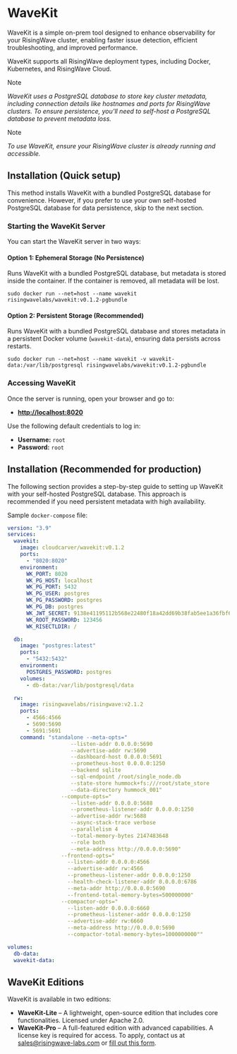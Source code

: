 # WaveKit

WaveKit is a simple on-prem tool designed to enhance observability for your RisingWave cluster, enabling faster issue detection, efficient troubleshooting, and improved performance.

WaveKit supports all RisingWave deployment types, including Docker, Kubernetes, and RisingWave Cloud.

> [!NOTE]
> _WaveKit uses a PostgreSQL database to store key cluster metadata, including connection details like hostnames and ports for RisingWave clusters. To ensure persistence, you’ll need to self-host a PostgreSQL database to prevent metadata loss._

> [!NOTE]
> _To use WaveKit, ensure your RisingWave cluster is already running and accessible._


## Installation (Quick setup)

This method installs WaveKit with a bundled PostgreSQL database for convenience. However, if you prefer to use your own self-hosted PostgreSQL database for data persistence, skip to the next section.  

### **Starting the WaveKit Server**  

You can start the WaveKit server in two ways:  

#### **Option 1: Ephemeral Storage (No Persistence)**  
Runs WaveKit with a bundled PostgreSQL database, but metadata is stored inside the container. If the container is removed, all metadata will be lost.  

```shell
sudo docker run --net=host --name wavekit risingwavelabs/wavekit:v0.1.2-pgbundle
```

#### **Option 2: Persistent Storage (Recommended)**  
Runs WaveKit with a bundled PostgreSQL database and stores metadata in a persistent Docker volume (`wavekit-data`), ensuring data persists across restarts.  

```shell
sudo docker run --net=host --name wavekit -v wavekit-data:/var/lib/postgresql risingwavelabs/wavekit:v0.1.2-pgbundle
```

### **Accessing WaveKit**  

Once the server is running, open your browser and go to:  

- **[http://localhost:8020](http://localhost:8020)**  

Use the following default credentials to log in:  
- **Username:** `root`  
- **Password:** `root`  


## Installation (Recommended for production)

The following section provides a step-by-step guide to setting up WaveKit with your self-hosted PostgreSQL database. This approach is recommended if you need persistent metadata with high availability.

Sample `docker-compose` file:

```yaml
version: "3.9"
services:
  wavekit:
    image: cloudcarver/wavekit:v0.1.2
    ports:
      - "8020:8020"
    environment:
      WK_PORT: 8020
      WK_PG_HOST: localhost
      WK_PG_PORT: 5432
      WK_PG_USER: postgres
      WK_PG_PASSWORD: postgres
      WK_PG_DB: postgres
      WK_JWT_SECRET: 9138e41195112b568e22480f18a42dd69b38fab5ee1a36fbf63d49b22097d22a
      WK_ROOT_PASSWORD: 123456
      WK_RISECTLDIR: /

  db: 
    image: "postgres:latest"
    ports:
      - "5432:5432"
    environment:
      POSTGRES_PASSWORD: postgres
    volumes:
      - db-data:/var/lib/postgresql/data

  rw:
    image: risingwavelabs/risingwave:v2.1.2
    ports:
      - 4566:4566
      - 5690:5690
      - 5691:5691
    command: "standalone --meta-opts=" 
                    --listen-addr 0.0.0.0:5690 
                    --advertise-addr rw:5690 
                    --dashboard-host 0.0.0.0:5691 
                    --prometheus-host 0.0.0.0:1250 
                    --backend sqlite  
                    --sql-endpoint /root/single_node.db 
                    --state-store hummock+fs:///root/state_store 
                    --data-directory hummock_001" 
                 --compute-opts=" 
                    --listen-addr 0.0.0.0:5688 
                    --prometheus-listener-addr 0.0.0.0:1250 
                    --advertise-addr rw:5688 
                    --async-stack-trace verbose 
                    --parallelism 4 
                    --total-memory-bytes 2147483648 
                    --role both 
                    --meta-address http://0.0.0.0:5690" 
                 --frontend-opts=" 
                   --listen-addr 0.0.0.0:4566 
                   --advertise-addr rw:4566 
                   --prometheus-listener-addr 0.0.0.0:1250 
                   --health-check-listener-addr 0.0.0.0:6786 
                   --meta-addr http://0.0.0.0:5690 
                   --frontend-total-memory-bytes=500000000" 
                 --compactor-opts=" 
                   --listen-addr 0.0.0.0:6660 
                   --prometheus-listener-addr 0.0.0.0:1250 
                   --advertise-addr rw:6660 
                   --meta-address http://0.0.0.0:5690 
                   --compactor-total-memory-bytes=1000000000""

volumes:
  db-data:
  wavekit-data:
```


## WaveKit Editions

WaveKit is available in two editions:  

- **WaveKit-Lite** – A lightweight, open-source edition that includes core functionalities. Licensed under Apache 2.0.  
- **WaveKit-Pro** – A full-featured edition with advanced capabilities. A license key is required for access. To apply, contact us at [sales@risingwave-labs.com](mailto:sales@risingwave-labs.com) or [fill out this form](https://cloud.risingwave.com/auth/license_key/).
